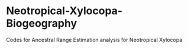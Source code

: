 # Neotropical-Xylocopa-Biogeography
Codes for Ancestral Range Estimation analysis for Neotropical Xylocopa

